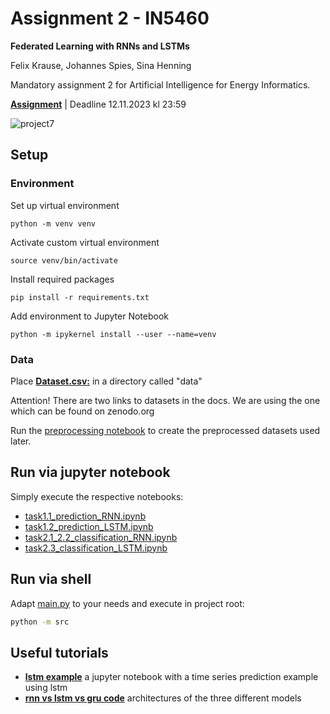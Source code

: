 # Assignment 2 - IN5460
**Federated Learning with RNNs and LSTMs**

Felix Krause, Johannes Spies, Sina Henning

Mandatory assignment 2 for Artificial Intelligence for Energy Informatics.

[**Assignment**](https://drive.google.com/file/d/17nJ7HWbZPYZQXsJxbWggvyT49YTZW_M-/view) | Deadline 12.11.2023 kl 23:59

![project7](https://github.com/f-krause/uio-AIEI-project-2/assets/93521294/854c632f-28c7-4c5f-8679-34694c5ff4ed)


## Setup
### Environment
Set up virtual environment
```shell	
python -m venv venv
```

Activate custom virtual environment 
```shell
source venv/bin/activate
```

Install required packages
```shell
pip install -r requirements.txt
```

Add environment to Jupyter Notebook
```shell
python -m ipykernel install --user --name=venv
```

### Data
Place **[Dataset.csv:](https://zenodo.org/records/6778401)** in a directory called "data"

Attention! There are two links to datasets in the docs. We are using the one which can be found on zenodo.org

Run the [preprocessing notebook](task0_preprocessing.ipynb) to create the preprocessed datasets used later.


## Run via jupyter notebook
Simply execute the respective notebooks:
* [task1.1_prediction_RNN.ipynb](task1.1_prediction_RNN.ipynb)
* [task1.2_prediction_LSTM.ipynb](task1.2_prediction_LSTM.ipynb)
* [task2.1_2.2_classification_RNN.ipynb](task2.1_2.2_classification_RNN.ipynb)
* [task2.3_classification_LSTM.ipynb](task2.3_classification_LSTM.ipynb)

## Run via shell
Adapt [main.py](src/main.py) to your needs and execute in project root:
```bash
python -m src
```

## Useful tutorials
* **[lstm example](https://colab.research.google.com/github/dlmacedo/starter-academic/blob/master/content/courses/deeplearning/notebooks/pytorch/Time_Series_Prediction_with_LSTM_Using_PyTorch.ipynb#scrollTo=CKEzO1jzKydL)** a jupyter notebook with a time series prediction example using lstm
* **[rnn vs lstm vs gru code](https://www.tertiaryinfotech.com/comparison-of-lstm-gru-and-rnn-on-time-series-forecasting-with-pytorch/)** architectures of the three different models

